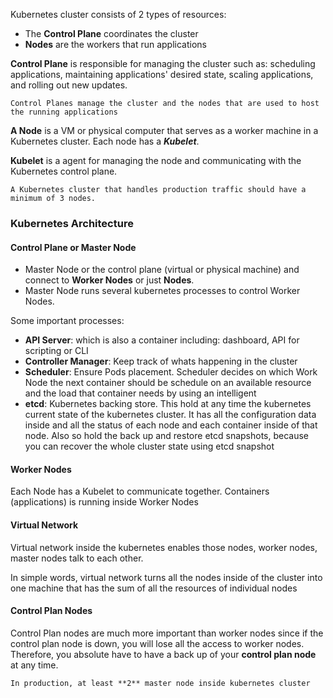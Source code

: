 Kubernetes cluster consists of 2 types of resources:
- The **Control Plane** coordinates the cluster
- **Nodes** are the workers that run applications

**Control Plane** is responsible for managing the cluster such as: scheduling applications, maintaining applications' desired state, scaling applications, and rolling out new updates.

	Control Planes manage the cluster and the nodes that are used to host the running applications

**A Node** is a VM or physical computer that serves as a worker machine in a Kubernetes cluster.
Each node has a ***Kubelet***. 

**Kubelet** is a agent for managing the node and communicating with the Kubernetes control plane.

	A Kubernetes cluster that handles production traffic should have a minimum of 3 nodes.

### Kubernetes Architecture

#### Control Plane or Master Node
- Master Node or the control plane (virtual or physical machine) and connect to **Worker Nodes** or just **Nodes**.
- Master Node runs several kubernetes processes to control Worker Nodes.

Some important processes: 
- **API Server**: which is also a container including: dashboard, API for scripting or CLI
- **Controller Manager**: Keep track of whats happening in the cluster
- **Scheduler**: Ensure Pods placement. Scheduler decides on which Work Node the next container should be schedule on an available resource and the load that container needs by using an intelligent
- **etcd**: Kubernetes backing store. This hold at any time the kubernetes current state of the kubernetes cluster. It has all the configuration data inside and all the status of each node and each container inside of that node. Also so hold the back up and restore etcd snapshots, because you can recover the whole cluster state using etcd snapshot

#### Worker Nodes
Each Node has a Kubelet to communicate together. Containers (applications) is running inside Worker Nodes
#### Virtual Network

Virtual network inside the kubernetes enables those nodes, worker nodes, master nodes talk to each other.

In simple words, virtual network turns all the nodes inside of the cluster into one machine that has the sum of all the resources of individual nodes 

#### Control Plan Nodes

Control Plan nodes are much more important than worker nodes since if the control plan node is down, you will lose all the access to worker nodes.
Therefore, you absolute have to have a back up of your **control plan node** at any time.

	In production, at least **2** master node inside kubernetes cluster